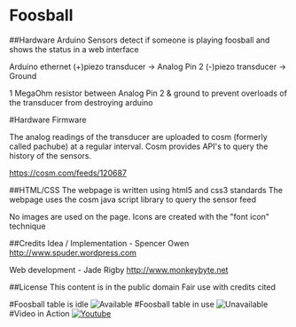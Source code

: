 Foosball
========


##Hardware
Arduino Sensors detect if someone is playing foosball and shows the status in a web interface

Arduino ethernet
(+)piezo transducer -> Analog Pin 2
(-)piezo transducer -> Ground

1 MegaOhm resistor between Analog Pin 2 & ground to prevent overloads of the transducer from destroying arduino

#Hardware Firmware

The analog readings of the transducer are uploaded to cosm (formerly called pachube) at a regular interval. 
Cosm provides API's to query the history of the sensors. 

https://cosm.com/feeds/120687

##HTML/CSS
The webpage is written using html5 and css3 standards
The webpage uses the cosm java script library to query the sensor feed

No images are used on the page. 
Icons are created with the "font icon" technique

##Credits
Idea / Implementation - Spencer Owen
http://www.spuder.wordpress.com

Web development - Jade Rigby
http://www.monkeybyte.net

##License
This content is in the public domain
Fair use with credits cited

#Foosball table is idle
![Available](https://raw.github.com/spudstud/Foosball/master/img/available.png)
#Foosball table in use
![Unavailable](https://raw.github.com/spudstud/Foosball/master/img/unavailable.png)
#Video in Action
[![Youtube](https://raw.github.com/spudstud/Foosball/master/img/youtube.png)](http://www.youtube.com/watch?v=M6PBfQhV4qg)
